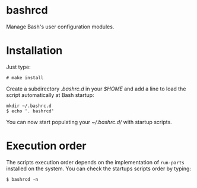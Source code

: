# bashrcd

Manage Bash's user configuration modules.

# Installation

Just type:
```shell
# make install
```

Create a subdirectory _.bashrc.d_ in your _$HOME_ and add a line to load the script automatically at Bash startup:
```shell
mkdir ~/.bashrc.d
$ echo '. bashrcd'
```

You can now start populating your _~/.bashrc.d/_ with startup scripts.

# Execution order

The scripts execution order depends on the implementation of `run-parts` installed on the system.
You can check the startups scripts order by typing:
```shell
$ bashrcd -n
```
